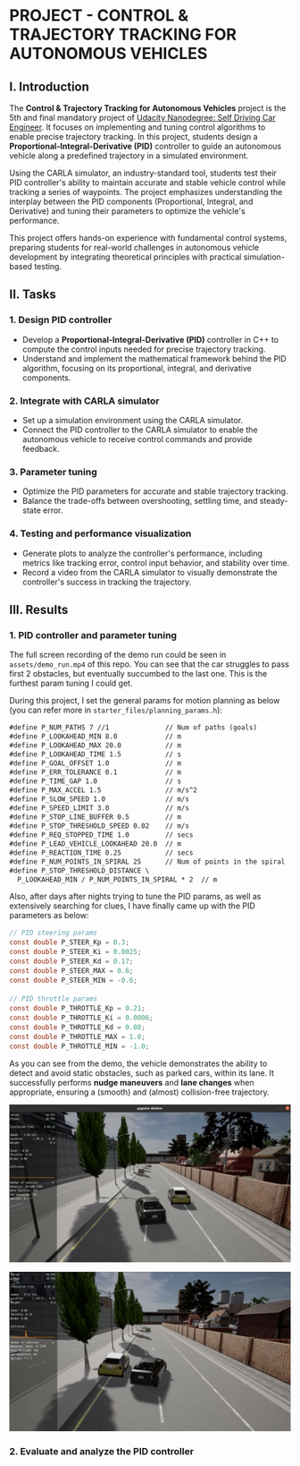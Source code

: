 # PROJECT - CONTROL & TRAJECTORY TRACKING FOR AUTONOMOUS VEHICLES

## I. Introduction

The **Control & Trajectory Tracking for Autonomous Vehicles** project is the 5th and final mandatory project of [Udacity Nanodegree: Self Driving Car Engineer](https://www.udacity.com/course/self-driving-car-engineer-nanodegree--nd0013). It focuses on implementing and tuning control algorithms to enable precise trajectory tracking. In this project, students design a **Proportional-Integral-Derivative (PID)** controller to guide an autonomous vehicle along a predefined trajectory in a simulated environment.

Using the CARLA simulator, an industry-standard tool, students test their PID controller's ability to maintain accurate and stable vehicle control while tracking a series of waypoints. The project emphasizes understanding the interplay between the PID components (Proportional, Integral, and Derivative) and tuning their parameters to optimize the vehicle's performance.

This project offers hands-on experience with fundamental control systems, preparing students for real-world challenges in autonomous vehicle development by integrating theoretical principles with practical simulation-based testing.

## II. Tasks

### 1. Design PID controller

- Develop a **Proportional-Integral-Derivative (PID)** controller in C++ to compute the control inputs needed for precise trajectory tracking.
- Understand and implement the mathematical framework behind the PID algorithm, focusing on its proportional, integral, and derivative components.

### 2. Integrate with CARLA simulator

- Set up a simulation environment using the CARLA simulator.
- Connect the PID controller to the CARLA simulator to enable the autonomous vehicle to receive control commands and provide feedback.

### 3. Parameter tuning

- Optimize the PID parameters for accurate and stable trajectory tracking.
- Balance the trade-offs between overshooting, settling time, and steady-state error.

### 4. Testing and performance visualization

- Generate plots to analyze the controller's performance, including metrics like tracking error, control input behavior, and stability over time.
- Record a video from the CARLA simulator to visually demonstrate the controller's success in tracking the trajectory.

## III. Results

### 1. PID controller and parameter tuning

The full screen recording of the demo run could be seen in `assets/demo_run.mp4` of this repo. You can see that the car struggles to pass first 2 obstacles, but eventually succumbed to the last one. This is the furthest param tuning I could get.

During this project, I set the general params for motion planning as below (you can refer more in `starter_files/planning_params.h`):

```
#define P_NUM_PATHS 7 //1              // Num of paths (goals)
#define P_LOOKAHEAD_MIN 8.0            // m
#define P_LOOKAHEAD_MAX 20.0           // m
#define P_LOOKAHEAD_TIME 1.5           // s
#define P_GOAL_OFFSET 1.0              // m
#define P_ERR_TOLERANCE 0.1            // m
#define P_TIME_GAP 1.0                 // s
#define P_MAX_ACCEL 1.5                // m/s^2
#define P_SLOW_SPEED 1.0               // m/s
#define P_SPEED_LIMIT 3.0              // m/s
#define P_STOP_LINE_BUFFER 0.5         // m
#define P_STOP_THRESHOLD_SPEED 0.02    // m/s
#define P_REQ_STOPPED_TIME 1.0         // secs
#define P_LEAD_VEHICLE_LOOKAHEAD 20.0  // m
#define P_REACTION_TIME 0.25           // secs
#define P_NUM_POINTS_IN_SPIRAL 25      // Num of points in the spiral
#define P_STOP_THRESHOLD_DISTANCE \
  P_LOOKAHEAD_MIN / P_NUM_POINTS_IN_SPIRAL * 2  // m
```

Also, after days after nights trying to tune the PID params, as well as extensively searching for clues, I have finally came up with the PID parameters as below:

```C
// PID steering params
const double P_STEER_Kp = 0.3;
const double P_STEER_Ki = 0.0025;
const double P_STEER_Kd = 0.17;
const double P_STEER_MAX = 0.6;
const double P_STEER_MIN = -0.6;

// PID throttle params
const double P_THROTTLE_Kp = 0.21;
const double P_THROTTLE_Ki = 0.0006;
const double P_THROTTLE_Kd = 0.08;
const double P_THROTTLE_MAX = 1.0;
const double P_THROTTLE_MIN = -1.0;
```

As you can see from the demo, the vehicle demonstrates the ability to detect and avoid static obstacles, such as parked cars, within its lane. It successfully performs **nudge maneuvers** and **lane changes** when appropriate, ensuring a (smooth) and (almost) collision-free trajectory.

![alt text](image.png)

![alt text](image-1.png)

### 2. Evaluate and analyze the PID controller